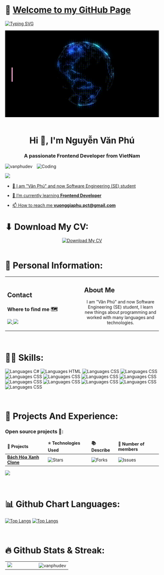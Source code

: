 # 👋 [Welcome to my GitHub Page](https://github.com/VanPhuDev)
[![Typing SVG](https://readme-typing-svg.herokuapp.com?font=Fira+Code&size=200&duration=1000&pause=1000&color=F718D4&center=true&vCenter=true&random=false&width=3000&height=290&lines=Welcome+to+My+Github+Page;Hi+There+!;I'm+V%C4%83n+Ph%C3%BA+Dev)](https://git.io/typing-svg)

<div align="center">
  <img src="https://raw.githubusercontent.com/vanphudev/vanphudev/main/profile.gif" alt="Hi There! I'm Văn Phú" />
</div>

<br/>


<h1 align="center">Hi 👋, I'm Nguyễn Văn Phú</h1>
<h3 align="center">A passionate Frontend Developer from VietNam</h3>
<img align="right" alt="Coding" width="400" src="https://cdn.dribbble.com/users/1162077/screenshots/3848914/programmer.gif">


<p align="left"> <img width="200px" src="https://komarev.com/ghpvc/?username=vanphudev&label=Profile%20views&color=0e75b6&style=flat" alt="vanphudev" /> </p>

<p align="left"> <a href="https://www.facebook.com/vanphu.huit" target="blank"><img  width="200px" src="https://img.shields.io/badge/Facebook-1877F2?style=for-the-badge&logo=facebook&logoColor=white" />  </p>

- 🔭 I am "Văn Phú" and now Software Engineering (SE) student
  
- 🌱 I’m currently learning **Frontend Developer**

- 📫 How to reach me **vuonggiaphu.pct@gmail.com**

# ⬇ Download My CV:
<div align="center">
  <a href="https://github.com/VanPhuDev">
     <img width="400px" src="https://img.shields.io/badge/Click here to Download CV-1DB954?style=flat-square&logoColor=white&color=blue" alt="Download My CV" title="Download My CV">
  </a>
</div>

<br/>

# 🔭 Personal Information: 
<table width="100%">
  <tr>
  <td width="50%">
    <h2>Contact</h2>
    <h3>Where to find me 🗺️</h3>
      <a href="mailto:vuonggiaphu.pct@gmail.com" target="_blank">
          <img src="https://img.shields.io/badge/Gmail-D14836?style=for-the-badge&logo=gmail&logoColor=white" />
      </a>
      <a href="https://www.facebook.com/vanphu.huit" target="_blank">
          <img src="https://img.shields.io/badge/Facebook-1877F2?style=for-the-badge&logo=facebook&logoColor=white" />
     </a>
  </td>
  <td width="50%">
    <h2>About Me</h2>
    <p align="center">
    I am "Văn Phú" and now Software Engineering (SE) student, I learn new things about programming and worked with many languages and technologies.
    </p>
    <p align="center">
    </p>
  </td>
  </tr>
</table>

<br/>

# 👨‍💻 Skills:
![Languages C#](https://img.shields.io/badge/C%23-239120?style=for-the-badge&logo=c-sharp&logoColor=white)
![Languages HTML](https://img.shields.io/badge/HTML-239120?style=for-the-badge&logo=html5&logoColor=white)
![Languages CSS](https://img.shields.io/badge/CSS-239120?&style=for-the-badge&logo=css3&logoColor=white)
![Languages CSS](https://img.shields.io/badge/HTML5-E34F26?style=for-the-badge&logo=html5&logoColor=white)
![Languages CSS](https://img.shields.io/badge/CSS3-1572B6?style=for-the-badge&logo=css3&logoColor=white)
![Languages CSS](https://img.shields.io/badge/Sass-CC6699?style=for-the-badge&logo=sass&logoColor=white)
![Languages CSS](https://img.shields.io/badge/JavaScript-F7DF1E?style=for-the-badge&logo=javascript&logoColor=black)
![Languages CSS](https://img.shields.io/badge/Node.js-43853D?style=for-the-badge&logo=node.js&logoColor=white)
![Languages CSS](https://img.shields.io/badge/Java-ED8B00?style=for-the-badge&logo=openjdk&logoColor=white)
![Languages CSS](https://img.shields.io/badge/PHP-777BB4?style=for-the-badge&logo=php&logoColor=white)
![Languages CSS](https://img.shields.io/badge/React-20232A?style=for-the-badge&logo=react&logoColor=61DAFB)
![Languages CSS](https://img.shields.io/badge/Bootstrap-563D7C?style=for-the-badge&logo=bootstrap&logoColor=white)
![Languages CSS](https://img.shields.io/badge/Tailwind_CSS-38B2AC?style=for-the-badge&logo=tailwind-css&logoColor=white)

<br/>

# 🌱 Projects And Experience:
<h3>Open source projects 🌟:</h3>
<table width="100%">
  <thead align="left">
    <tr border: none;>
      <td><b>🎁 Projects</b></td>
      <td><b>⭐ Technologies Used</b></td>
      <td><b>📚 Describe</b></td>
      <td><b>👤 Number of members</b></td>
    </tr>
  </thead>
  <tbody>
    <tr>
      <td><a href="https://github.com/VanPhuDev""><b>Bách Hóa Xanh Clone</b></a></td>
      <td><img alt="Stars" src="https://img.shields.io/github/stars/EmadBeltaje/flutter_getx_template?style=flat-square&labelColor=343b41"/></td>
      <td><img alt="Forks" src="https://img.shields.io/github/forks/EmadBeltaje/flutter_getx_template?style=flat-square&labelColor=343b41"/></td>
      <td><img alt="Issues" src="https://img.shields.io/github/issues/EmadBeltaje/flutter_getx_template?style=flat-square&labelColor=343b41"/></td>
    </tr>
    <tr>
  </tbody>
</table> 

[![](https://github-readme-stats.vercel.app/api/pin/?username=vanphudev&repo=website_bachhoaxanh_clone)]()

<br/>

# 📊 Github Chart Languages:
[![Top Langs](https://github-readme-stats.vercel.app/api/top-langs/?username=vanphudev&layout=donut-vertical)]()
[![Top Langs](https://github-readme-stats.vercel.app/api/top-langs/?username=vanphudev&layout=pie)]()

<br/>

# 🔥 Github Stats & Streak:
<table width="100%">
  <tr>
    <td width="50%">
      <picture>
        <source
          srcset="https://github-readme-stats.vercel.app/api?username=vanphudev&show_icons=true&theme=dark"
          media="(prefers-color-scheme: dark)"
        />
        <source
          srcset="https://github-readme-stats.vercel.app/api?username=vanphudev&show_icons=true"
          media="(prefers-color-scheme: light), (prefers-color-scheme: no-preference)"
        />
        <img src="https://github-readme-stats.vercel.app/api?username=vanphudev&show_icons=true" />
      </picture>
    </td>
    <td width="50%">
      <picture>
        <source media="(prefers-color-scheme: dark)" srcset="https://github-readme-streak-stats.herokuapp.com/?user=vanphudev&theme=dark">
        <img height="100%" align="center" src="https://github-readme-streak-stats.herokuapp.com/?user=vanphudev" alt="vanphudev" />
      </picture>
    </td>
  </tr>
</table>

